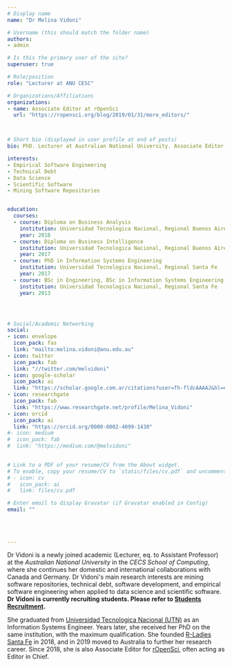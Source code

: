 ```yaml
---
# Display name
name: "Dr Melina Vidoni"

# Username (this should match the folder name)
authors:
- admin

# Is this the primary user of the site?
superuser: true

# Role/position
role: "Lecturer at ANU CESC"

# Organizations/Affiliations
organizations:
- name: Associate Editor at rOpenSci
  url: "https://ropensci.org/blog/2019/01/31/more_editors/"



# Short bio (displayed in user profile at end of posts)
bio: PhD. Lecturer at Australian National University. Associate Editor of rOpenSci.

interests:
- Empirical Software Engineering
- Technical Debt
- Data Science
- Scientific Software
- Mining Software Repositories


education:
  courses:
  - course: Diploma on Business Analysis
    institution: Universidad Tecnologica Nacional, Regional Buenos Aires
    year: 2018
  - course: Diploma on Business Intelligence
    institution: Universidad Tecnologica Nacional, Regional Buenos Aires
    year: 2017
  - course: PhD in Information Systems Engineering
    institution: Universidad Tecnologica Nacional, Regional Santa Fe
    year: 2017
  - course: BSc in Engineering, BSc in Information Systems Engineering
    institution: Universidad Tecnologica Nacional, Regional Santa Fe
    year: 2013




# Social/Academic Networking
social:
- icon: envelope
  icon_pack: fas
  link: "mailto:melina.vidoni@anu.edu.au"
- icon: twitter
  icon_pack: fab
  link: "//twitter.com/melvidoni"
- icon: google-scholar
  icon_pack: ai
  link: "https://scholar.google.com.ar/citations?user=Th-fldcAAAAJ&hl=en"
- icon: researchgate
  icon_pack: fab
  link: "https://www.researchgate.net/profile/Melina_Vidoni"
- icon: orcid
  icon_pack: ai
  link: "https://orcid.org/0000-0002-4099-1430"
#- icon: medium
#  icon_pack: fab
#  link: "https://medium.com/@melvidoni"

  
# Link to a PDF of your resume/CV from the About widget.
# To enable, copy your resume/CV to `static/files/cv.pdf` and uncomment the lines below.  
# - icon: cv
#   icon_pack: ai
#   link: files/cv.pdf

# Enter email to display Gravatar (if Gravatar enabled in Config)
email: ""
  
  
  
  
---
```


Dr Vidoni is a newly joined academic (Lecturer, eq. to Assistant Professor) at the _Australian National University_ in the _CECS School of Computing_, where she continues her domestic and international collaborations with Canada and Germany. Dr Vidoni's main research interests are mining software repositories, technical debt, software development, and empirical software engineering when applied to data science and scientific software. **Dr Vidoni is currently recruiting students. Please refer to [Students Recruitment](/students/#gradpositions).**

She graduated from [Universidad Tecnologica Nacional (UTN)](https://www.frsf.utn.edu.ar/) as an Information Systems Engineer. Years later, she received her PhD on the same institution, with the maximum qualification. She founded [R-Ladies Santa Fe](https://www.meetup.com/rladies-santa-fe/) in 2018, and in 2019 moved to Australia to further her research career. Since 2018, she is also Associate Editor for [rOpenSci](https://ropensci.org/blog/2019/01/31/more_editors/), often acting as Editor in Chief.


<br/>
